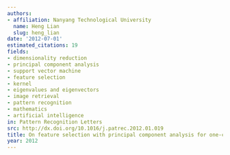 ```yaml
---
authors:
- affiliation: Nanyang Technological University
  name: Heng Lian
  slug: heng_lian
date: '2012-07-01'
estimated_citations: 19
fields:
- dimensionality reduction
- principal component analysis
- support vector machine
- feature selection
- kernel
- eigenvalues and eigenvectors
- image retrieval
- pattern recognition
- mathematics
- artificial intelligence
in: Pattern Recognition Letters
src: http://dx.doi.org/10.1016/j.patrec.2012.01.019
title: On feature selection with principal component analysis for one-class SVM
year: 2012
---
```

